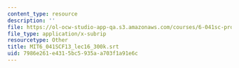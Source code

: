 ```yaml
---
content_type: resource
description: ''
file: https://ol-ocw-studio-app-qa.s3.amazonaws.com/courses/6-041sc-probabilistic-systems-analysis-and-applied-probability-fall-2013/7986e261e4315bc5935aa703f1a91e6c_MIT6_041SCF13_lec16_300k.vtt
file_type: application/x-subrip
resourcetype: Other
title: MIT6_041SCF13_lec16_300k.srt
uid: 7986e261-e431-5bc5-935a-a703f1a91e6c
---
```

